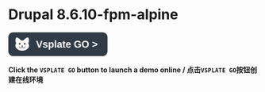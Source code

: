 # Drupal 8.6.10-fpm-alpine

<a href="https://www.vsplate.com/?docker-compose=https://github.com/vsplate/dcenvs/drupal/8.6.10-fpm-alpine"><img alt="VSPLATE GO" src="https://raw.githubusercontent.com/vsplate/images/master/vsgo_btn.png" width="200px"></a>

**Click the `VSPLATE GO` button to launch a demo online / 点击`VSPLATE GO`按钮创建在线环境**